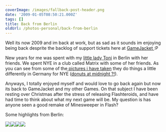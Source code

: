 ```yaml
---
coverImage: /images/fallback-post-header.png
date: '2009-01-05T08:50:21.000Z'
tags: []
title: Back from Berlin
oldUrl: /photos-personal/back-from-berlin
---
```


Well its now 2009 and im back at work, but as sad as it sounds im enjoying being back desprite the backlog of support tickets here at [GameJacket ](https://support.gamejacket.com):P

New years for me was spent with my [little lady Toni](https://www.littlemisstoni.co.uk/) in Berlin with her friends. We spent NYE in a club called Matrix with some of her friends. As you can see from some of the[ pictures i have taken](https://picasaweb.google.com/mike.cann/BerlinNewYear0809#) they do things a little differently in Germany for NYE ([donuts at midnight ?!](https://picasaweb.google.com/mike.cann/BerlinNewYear0809#5287529649670039842)).

<!-- more -->

Anyways, I totally enjoyed myself and would love to go back again but now its back to GameJacket and my other Games. On that subject I have been resting over Christmas after the stress of releasing Flashteroids, and have had time to think about what my next game will be. My question is has anyone seen a good remake of Minesweeper in Flash?

Some highlights from Berlin:

[![](https://lh6.ggpht.com/_vZ6zE_QJfu0/SWETxyu9uEI/AAAAAAAAINI/MpJcYfszpXw/s144/DSC03649.JPG)](https://picasaweb.google.com/lh/photo/-CTuEFLm5IlFGxaFZ0X0hg?feat=embedwebsite)[![](https://lh6.ggpht.com/_vZ6zE_QJfu0/SWEUTA6ADJI/AAAAAAAAIP8/tZdG3kwZjrc/s144/DSC03679.JPG)](https://picasaweb.google.com/lh/photo/6n71TKciPPwSU0lXX2_lKw?feat=embedwebsite)[![](https://lh4.ggpht.com/_vZ6zE_QJfu0/SWETGPJmMZI/AAAAAAAAIJo/jAU33hrxpAE/s144/DSC03617.JPG)](https://picasaweb.google.com/lh/photo/fiYz1ay_PwfmI4Jw3qN0NA?feat=embedwebsite)[![](https://lh5.ggpht.com/_vZ6zE_QJfu0/SWEUKwksOxI/AAAAAAAAIPM/yF2A_1sDIHo/s144/DSC03671.JPG)](https://picasaweb.google.com/lh/photo/gUNyN1svVd88UVPQ2PfdhA?feat=embedwebsite)

